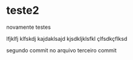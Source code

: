 # teste2

novamente testes

lfjklfj
klfskdj
kajdaklsajd
kjsdkljklsfkl
çlfsdkçflksd

segundo commit no arquivo
terceiro commit